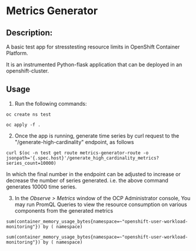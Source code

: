 # Metrics Generator

## Description:

A basic test app for stresstesting resource limits in OpenShift Container Platform.

It is an instrumented Python-flask application that can be deployed in an openshift-cluster.

## Usage

1. Run the following commands:

  ```
  oc create ns test
  ```

  ```
  oc apply -f .
  ```

2. Once the app is running, generate time series by curl request to the "/generate-high-cardinality" endpoint, as follows

  ```
  curl $(oc -n test get route metrics-generator-route -o jsonpath='{.spec.host}'/generate_high_cardinality_metrics?series_count=10000)
  ```
  
  In which the final number in the endpoint can be adjusted to increase or decrease the number of series generated. i.e. the above command generates 10000 time series.


3. In the *Observe > Metrics* window of the OCP Administrator console, You may run PromQL Queries to view the resource consumption on various components from the generated metrics

`sum(container_memory_usage_bytes{namespace=~"openshift-user-workload-monitoring"}) by ( namespace)`

`sum(container_memory_usage_bytes{namespace=~"openshift-user-workload-monitoring"}) by ( namespace)`
  
